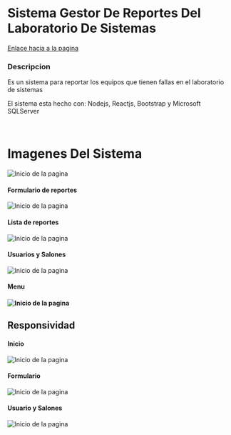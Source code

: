 # Sistema Gestor De Reportes Del Laboratorio De Sistemas

<a href="http://www.lapro-orto.top.mx">Enlace hacia a la pagina</a>

<h3>Descripcion</h3>

<p>Es un sistema para reportar los equipos que tienen fallas en el laboratorio de sistemas</p>

<p>El sistema esta hecho con: Nodejs, Reactjs, Bootstrap y Microsoft SQLServer</p>

<br/>

<h1>Imagenes Del Sistema</h1>

![Inicio de la pagina](../master/myFolder/inicio.png)

<h4>Formulario de reportes</h4>

![Inicio de la pagina](../master/myFolder/Formulario.png)

<h4>Lista de reportes</h4>

![Inicio de la pagina](../master/myFolder/reportes.png)

<h4>Usuarios y Salones</h4>

![Inicio de la pagina](../master/myFolder/salonesyusuarios.png)

<h4>Menu<h4>

![Inicio de la pagina](../master/myFolder/menu.png)

<h2>Responsividad</h2>

<h4>Inicio</h4>

![Inicio de la pagina](../master/myFolder/inicioR.png)

<h4>Formulario</h4>

![Inicio de la pagina](../master/myFolder/FormularioR.png)

<h4>Usuario y Salones</h4>

![Inicio de la pagina](../master/myFolder/salonesR.png)